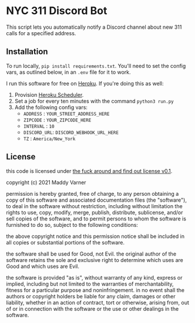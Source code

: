 # NYC 311 Discord Bot

This script lets you automatically notify a Discord channel about new 311 calls for a specified address.

## Installation

To run locally, `pip install requirements.txt`. You'll need to set the config vars, as outlined below, in an `.env` file for it to work.

I run this software for free on [Heroku](https://dashboard.heroku.com/). If you're doing this as well:

1. Provision [Heroku Scheduler](https://devcenter.heroku.com/articles/scheduler). 
2. Set a job for every ten minutes with the command `python3 run.py`
3. Add the following config vars:
	- `ADDRESS` : `YOUR_STREET_ADDRESS_HERE`
	- `ZIPCODE` : `YOUR_ZIPCODE_HERE`
	- `INTERVAL` : `10`
	- `DISCORD_URL`: `DISCORD_WEBHOOK_URL_HERE`
	- `TZ` : `America/New_York`

## License

this code is licensed under [the fuck around and find out license v0.1](https://paste.sr.ht/~boringcactus/ed023ccf9d7a5559612d6e60f0474d6c3375349d).

copyright (c) 2021 Maddy Varner

permission is hereby granted, free of charge, to any person obtaining a copy of this software and associated documentation files (the "software"), to deal in the software without restriction, including without limitation the rights to use, copy, modify, merge, publish, distribute, sublicense, and/or sell copies of the software, and to permit persons to whom the software is furnished to do so, subject to the following conditions:

the above copyright notice and this permission notice shall be included in all copies or substantial portions of the software.

the software shall be used for Good, not Evil. the original author of the software retains the sole and exclusive right to determine which uses are Good and which uses are Evil.

the software is provided "as is", without warranty of any kind, express or implied, including but not limited to the warranties of merchantability, fitness for a particular purpose and noninfringement. in no event shall the authors or copyright holders be liable for any claim, damages or other liability, whether in an action of contract, tort or otherwise, arising from, out of or in connection with the software or the use or other dealings in the software.